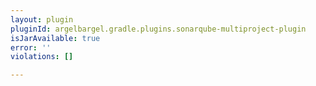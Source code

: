 ```yaml
---
layout: plugin
pluginId: argelbargel.gradle.plugins.sonarqube-multiproject-plugin
isJarAvailable: true
error: ''
violations: []

---
```

